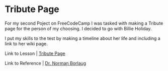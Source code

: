 <h1>Tribute Page</h1>

<p>For my second Poject on FreeCodeCamp I was tasked with making a Tribute page for the person of my choosing. I decided to go with Billie Holiday.</p>
<p>I put my skills to the test by making a timeline about her life and including a link to her wiki page.</p>

<p>Link to Lesson | <a target="_blank" href="https://www.freecodecamp.org/learn/2022/responsive-web-design/build-a-tribute-page-project/build-a-tribute-page">Tribute Page</a></p>

<p>Link to Reference | <a target="_blank" href="https://tribute-page.freecodecamp.rocks/">Dr. Norman Borlaug</a></p>